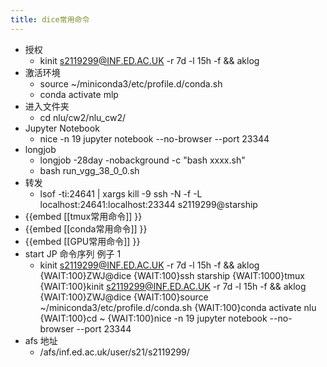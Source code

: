```yaml
---
title: dice常用命令
---
```


- 授权
	- kinit s2119299@INF.ED.AC.UK -r 7d -l 15h -f && aklog
- 激活环境
	- source ~/miniconda3/etc/profile.d/conda.sh
	- conda activate mlp
- 进入文件夹
	- cd nlu/cw2/nlu_cw2/
- Jupyter Notebook
	- nice -n 19 jupyter notebook --no-browser --port 23344
- longjob
	- longjob -28day -nobackground -c "bash xxxx.sh"
	- bash run_vgg_38_0_0.sh
- 转发
	- lsof -ti:24641 | xargs kill -9
	  ssh -N -f -L localhost:24641:localhost:23344 s2119299@starship
- {{embed [[tmux常用命令]] }}
- {{embed [[conda常用命令]] }}
- {{embed [[GPU常用命令]] }}
- start JP 命令序列 例子 1
	- kinit s2119299@INF.ED.AC.UK -r 7d -l 15h -f && aklog
	  {WAIT:100}ZWJ@dice
	  {WAIT:100}ssh starship
	  {WAIT:1000}tmux
	  {WAIT:100}kinit s2119299@INF.ED.AC.UK -r 7d -l 15h -f && aklog
	  {WAIT:100}ZWJ@dice
	  {WAIT:100}source ~/miniconda3/etc/profile.d/conda.sh
	  {WAIT:100}conda activate nlu
	  {WAIT:100}cd ~
	  {WAIT:100}nice -n 19 jupyter notebook --no-browser --port 23344
- afs 地址
	- /afs/inf.ed.ac.uk/user/s21/s2119299/